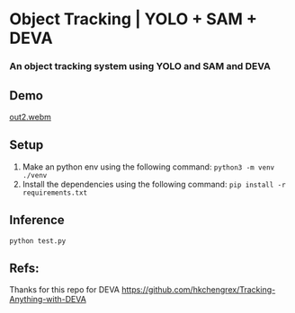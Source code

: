 # Object Tracking | YOLO + SAM + DEVA

### An object tracking system using YOLO and SAM and DEVA

## Demo

[out2.webm](https://github.com/rzamarefat/YoloSamDevaTracker/assets/20444289/6ec3d3e5-6aff-4fa6-a4a9-5246eba59337)



## Setup
1. Make an python env using the following command:
`
python3 -m venv ./venv
`
2. Install the dependencies using the following command:
`
pip install -r requirements.txt
`
## Inference
`
python test.py
`
## Refs:
Thanks for this repo for DEVA
https://github.com/hkchengrex/Tracking-Anything-with-DEVA
